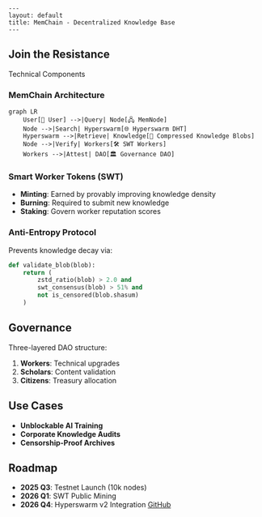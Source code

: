 ```
---  
layout: default  
title: MemChain - Decentralized Knowledge Base  
---  
```

<div class="cta-box">  
    <h2>Join the Resistance</h2>  
    <a  **1. MemChain Whitepaper **  
```markdown 
# MemChain: Decentralized Knowledge Immune System  
*A Protocol for Censorship-Resistant Machine Truth*  
```
## Abstract  
MemChain breaks the corporate knowledge monopoly through a peer-to-peer network combining:  
1. **Incentivized Compression Workers** (Proof-of-Utility)  
2. **Community-Governed DAO** (SWT Token)  
3. **Hyperswarm-Powered Storage** (Anti-Censorship DHT)  

## Technical Components  

### MemChain Architecture  
```mermaid  
graph LR  
    User[👥 User] -->|Query| Node[🖧 MemNode]  
    Node -->|Search| Hyperswarm[🌐 Hyperswarm DHT]  
    Hyperswarm -->|Retrieve| Knowledge[🧠 Compressed Knowledge Blobs]  
    Node -->|Verify| Workers[🛠️ SWT Workers]  
    Workers -->|Attest| DAO[🏛️ Governance DAO]  
```

### Smart Worker Tokens (SWT)  
- **Minting**: Earned by provably improving knowledge density  
- **Burning**: Required to submit new knowledge  
- **Staking**: Govern worker reputation scores  

### Anti-Entropy Protocol  
Prevents knowledge decay via:  
```python  
def validate_blob(blob):  
    return (  
        zstd_ratio(blob) > 2.0 and  
        swt_consensus(blob) > 51% and  
        not is_censored(blob.shasum)  
    )  
```

## Governance  
Three-layered DAO structure:  
1. **Workers**: Technical upgrades  
2. **Scholars**: Content validation  
3. **Citizens**: Treasury allocation  

## Use Cases  
- **Unblockable AI Training**  
- **Corporate Knowledge Audits**  
- **Censorship-Proof Archives**  

## Roadmap  
- **2025 Q3**: Testnet Launch (10k nodes)  
- **2026 Q1**: SWT Public Mining  
- **2026 Q4**: Hyperswarm v2 Integration
    <a href="https://github.com/memchain" target="_blank">GitHub</a>  
</div>  

